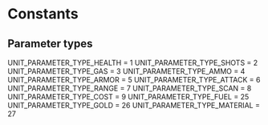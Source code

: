 # Constants

## **Parameter types**

UNIT_PARAMETER_TYPE_HEALTH      = 1
UNIT_PARAMETER_TYPE_SHOTS       = 2
UNIT_PARAMETER_TYPE_GAS         = 3
UNIT_PARAMETER_TYPE_AMMO        = 4
UNIT_PARAMETER_TYPE_ARMOR       = 5
UNIT_PARAMETER_TYPE_ATTACK      = 6
UNIT_PARAMETER_TYPE_RANGE       = 7
UNIT_PARAMETER_TYPE_SCAN        = 8
UNIT_PARAMETER_TYPE_COST        = 9
UNIT_PARAMETER_TYPE_FUEL        = 25
UNIT_PARAMETER_TYPE_GOLD        = 26
UNIT_PARAMETER_TYPE_MATERIAL    = 27
